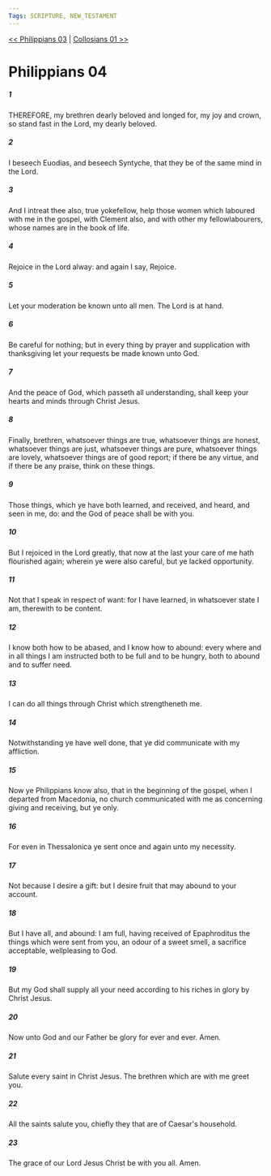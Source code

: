 ```yaml
---
Tags: SCRIPTURE, NEW_TESTAMENT
---
```


[<< Philippians 03](NEW_TESTAMENT/11_Philippians/Philippians_03.md) | [Collosians 01 >>](NEW_TESTAMENT/12_Collosians/Collosians_01.md)

# Philippians 04

##### 1
 THEREFORE, my brethren dearly beloved and longed for, my joy and crown, so stand fast in the Lord, my dearly beloved.
##### 2
 I beseech Euodias, and beseech Syntyche, that they be of the same mind in the Lord.
##### 3
 And I intreat thee also, true yokefellow, help those women which laboured with me in the gospel, with Clement also, and with other my fellowlabourers, whose names are in the book of life.
##### 4
 Rejoice in the Lord alway: and again I say, Rejoice.
##### 5
 Let your moderation be known unto all men. The Lord is at hand.
##### 6
 Be careful for nothing; but in every thing by prayer and supplication with thanksgiving let your requests be made known unto God.
##### 7
 And the peace of God, which passeth all understanding, shall keep your hearts and minds through Christ Jesus.
##### 8
 Finally, brethren, whatsoever things are true, whatsoever things are honest, whatsoever things are just, whatsoever things are pure, whatsoever things are lovely, whatsoever things are of good report; if there be any virtue, and if there be any praise, think on these things.
##### 9
 Those things, which ye have both learned, and received, and heard, and seen in me, do: and the God of peace shall be with you.
##### 10
 But I rejoiced in the Lord greatly, that now at the last your care of me hath flourished again; wherein ye were also careful, but ye lacked opportunity.
##### 11
 Not that I speak in respect of want: for I have learned, in whatsoever state I am, therewith to be content.
##### 12
 I know both how to be abased, and I know how to abound: every where and in all things I am instructed both to be full and to be hungry, both to abound and to suffer need.
##### 13
 I can do all things through Christ which strengtheneth me.
##### 14
 Notwithstanding ye have well done, that ye did communicate with my affliction.
##### 15
 Now ye Philippians know also, that in the beginning of the gospel, when I departed from Macedonia, no church communicated with me as concerning giving and receiving, but ye only.
##### 16
 For even in Thessalonica ye sent once and again unto my necessity.
##### 17
 Not because I desire a gift: but I desire fruit that may abound to your account.
##### 18
 But I have all, and abound: I am full, having received of Epaphroditus the things which were sent from you, an odour of a sweet smell, a sacrifice acceptable, wellpleasing to God.
##### 19
 But my God shall supply all your need according to his riches in glory by Christ Jesus.
##### 20
 Now unto God and our Father be glory for ever and ever. Amen.
##### 21
 Salute every saint in Christ Jesus. The brethren which are with me greet you.
##### 22
 All the saints salute you, chiefly they that are of Caesar's household.
##### 23
 The grace of our Lord Jesus Christ be with you all. Amen.
